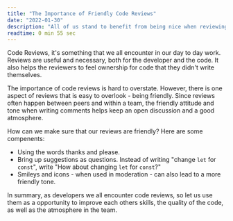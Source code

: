 ```yaml
---
title: "The Importance of Friendly Code Reviews"
date: "2022-01-30"
description: "All of us stand to benefit from being nice when reviewing each other's code."
readtime: 0 min 55 sec
---
```


Code Reviews, it's something that we all encounter in our day to day work. Reviews are useful and necessary, both for the developer and the code. It also helps the reviewers to feel ownership for code that they didn't write themselves. 

The importance of code reviews is hard to overstate. However, there is one aspect of reviews that is easy to overlook - being friendly. Since reviews often happen between peers and within a team, the friendly attitude and tone when writing comments helps keep an open discussion and a good atmosphere.

How can we make sure that our reviews are friendly? Here are some compenents:

- Using the words thanks and please. 
- Bring up suggestions as questions. Instead of writing "change `let` for `const`", write "How about changing `let` for `const`?"
- Smileys and icons - when used in moderation - can also lead to a more friendly tone. 

In summary, as developers we all encounter code reviews, so let us use them as a opportunity to improve each others skills, the quality of the code, as well as the atmosphere in the team. 